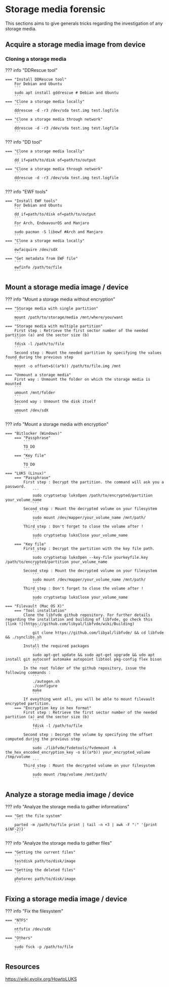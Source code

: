 # Storage media forensic
This sections aims to give generals tricks regarding the investigation of any storage media. 
## Acquire a storage media image from device
### Cloning a storage media
??? info "DDRescue tool"

	=== "Install DDRescue tool"
		For Debian and Ubuntu 
		```
		sudo apt install gddrescue # Debian and Ubuntu
		```
	=== "Clone a storage media locally"
		```
		ddrescue -d -r3 /dev/sda test.img test.logfile
		```
	=== "Clone a storage media through network"
		```
		ddrescue -d -r3 /dev/sda test.img test.logfile
		```

??? info "DD tool"

	=== "Clone a storage media locally"
		```
		dd if=path/to/disk of=path/to/output
		```
	=== "Clone a storage media through network"
		```
		ddrescue -d -r3 /dev/sda test.img test.logfile
		```

??? info "EWF tools"

	=== "Install EWF tools"
		For Debian and Ubuntu
		```
		dd if=path/to/disk of=path/to/output
		```
		For Arch, EndeavourOS and Manjaro
		```
		sudo pacman -S libewf #Arch and Manjaro
		```
	=== "Clone a storage media locally"
		```
		ewfacquire /dev/sdX
		```
	=== "Get metadata from EWF file"
		```
		ewfinfo /path/to/file
		```

## Mount a storage media image / device
??? info "Mount a storage media without encryption"

	=== "Storage media with single partition"
		```
		mount /path/to/storage/media /mnt/where/you/want
		```
	=== "Storage media with multiple partition"
		First step : Retrieve the first sector number of the needed partition (a) and the sector size (b)
		```
		fdisk -l /path/to/file
		```
		Second step : Mount the needed partition by specifying the values found during the previous step 
		```
		mount -o offset=$((a*b)) /path/to/file.img /mnt
		```
	=== "Unmount a storage media"
		First way : Unmount the folder on which the storage media is mounted
		```
		umount /mnt/folder
		```
		Second way : Unmount the disk itself
		```
		umount /dev/sdX
		```

??? info "Mount a storage media with encryption"

	=== "Bitlocker (Windows)"
		=== "Passphrase"
			```
			TO DO
			```
		=== "Key file"
			```
			TO DO
			```
	=== "LUKS (Linux)"
		=== "Passphrase"
			First step : Decrypt the partition. the command will ask you a password.
				```
				sudo cryptsetup luksOpen /path/to/encrypted/partition your_volume_name
				```
			Second step : Mount the decrypted volume on your filesystem
				```
				sudo mount /dev/mapper/your_volume_name /mnt/path/
				```
			Third step : Don't forget to close the volume after ! 
				```
				sudo cryptsetup luksClose your_volume_name
				```
		=== "Key file"
			First step : Decrypt the partition with the key file path. 
				```
				sudo cryptsetup luksOpen --key-file yourkeyfile.key /path/to/encrypted/partition your_volume_name
				```
			Second step : Mount the decrypted volume on your filesystem
				```
				sudo mount /dev/mapper/your_volume_name /mnt/path/
				```
			Third step : Don't forget to close the volume after ! 
				```
				sudo cryptsetup luksClose your_volume_name
				```
	=== "Filevault (Mac OS X)"
		=== "Tool installation"
			Clone the libfvde github repository. For further details regarding the installation and building of libfvde, go check this [link !](https://github.com/libyal/libfvde/wiki/Building)
				```
				git clone https://github.com/libyal/libfvde/ && cd libfvde && ./synclibs.sh
				```
			Install the required packages
				```
				sudo apt-get update && sudo apt-get upgrade && udo apt install git autoconf automake autopoint libtool pkg-config flex bison
				```
			In the root folder of the github repository, issue the following commands : 
				```
				./autogen.sh
				./configure
				make
				```
			If eveything went all, you will be able to mount filevault encrypted partition.
		=== "Encryption key in hex format"
			First step : Retrieve the first sector number of the needed partition (a) and the sector size (b)
				```
				fdisk -l /path/to/file
				```
			Second step : Decrypt the volume by specifying the offset computed during the previous step 
				```
				sudo ./libfvde/fvdetools/fvdemount -k the_hex_encoded_encryption_key -o $((a*b)) your_encrypted_volume /tmp/volume
				```
			Third step : Mount the decrypted volume on your filesystem
				```
				sudo mount /tmp/volume /mnt/path/
				```
## Analyze a storage media image / device
??? info "Analyze the storage media to gather informations"

	=== "Get the file system"
		```
		parted -m /path/to/file print | tail -n +3 | awk -F ":" '{print $(NF-2)}'
		```

??? info "Analyze the storage media to gather files"

	=== "Getting the current files"
		```
		testdisk path/to/disk/image
		```
	=== "Getting the deleted files"
		```
		photorec path/to/disk/image
		```


## Fixing a storage media image / device 

??? info "Fix the filesystem"

	=== "NTFS"
		```
		ntfsfix /dev/sdX
		```
	=== "Others"
		```
		sudo fsck -p /path/to/file
		```

## Resources
https://wiki.evolix.org/HowtoLUKS
